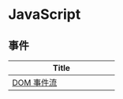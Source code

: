 <style>
	table th { width: 200px; }
</style>

# JavaScript


## 事件
| Title       	 	|
| ----------------- |
| [DOM 事件流](https://github.com/Txll/JavaScript/issues/1)|